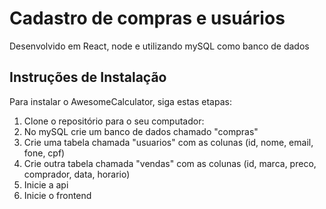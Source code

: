# Cadastro de compras e usuários

Desenvolvido em React, node e utilizando mySQL como banco de dados

## Instruções de Instalação

Para instalar o AwesomeCalculator, siga estas etapas:

1. Clone o repositório para o seu computador:
2. No mySQL crie um banco de dados chamado "compras"
3. Crie uma tabela chamada "usuarios" com as colunas (id, nome, email, fone, cpf)
4. Crie outra tabela chamada "vendas" com as colunas (id, marca, preco, comprador, data, horario)
5. Inicie a api
6. Inicie o frontend
